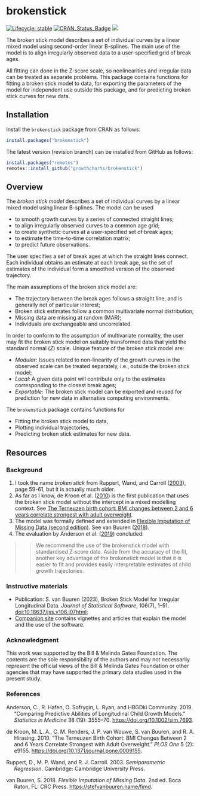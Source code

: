
<!-- README.md is generated from README.Rmd. Please edit that file -->

# brokenstick

<!-- badges: start -->

[![Lifecycle:
stable](https://img.shields.io/badge/lifecycle-stable-brightgreen.svg)](https://lifecycle.r-lib.org/articles/stages.html#stable)
[![CRAN_Status_Badge](https://www.r-pkg.org/badges/version/brokenstick)](https://cran.r-project.org/package=brokenstick)
[![](https://img.shields.io/badge/github%20version-2.5.0-orange.svg)](https://growthcharts.org/brokenstick/)

<!-- badges: end -->

The broken stick model describes a set of individual curves by a linear
mixed model using second-order linear B-splines. The main use of the
model is to align irregularly observed data to a user-specified grid of
break ages.

All fitting can done in the Z-score scale, so nonlinearities and
irregular data can be treated as separate problems. This package
contains functions for fitting a broken stick model to data, for
exporting the parameters of the model for independent use outside this
package, and for predicting broken stick curves for new data.

## Installation

Install the `brokenstick` package from CRAN as follows:

``` r
install.packages("brokenstick")
```

The latest version (revision branch) can be installed from GitHub as
follows:

``` r
install.packages("remotes")
remotes::install_github("growthcharts/brokenstick")
```

## Overview

The *broken stick model* describes a set of individual curves by a
linear mixed model using linear B-splines. The model can be used

- to smooth growth curves by a series of connected straight lines;
- to align irregularly observed curves to a common age grid;
- to create synthetic curves at a user-specified set of break ages;
- to estimate the time-to-time correlation matrix;
- to predict future observations.

The user specifies a set of break ages at which the straight lines
connect. Each individual obtains an estimate at each break age, so the
set of estimates of the individual form a smoothed version of the
observed trajectory.

The main assumptions of the broken stick model are:

- The trajectory between the break ages follows a straight line, and is
  generally not of particular interest;
- Broken stick estimates follow a common multivariate normal
  distribution;
- Missing data are missing at random (MAR);
- Individuals are exchangeable and uncorrelated.

In order to conform to the assumption of multivariate normality, the
user may fit the broken stick model on suitably transformed data that
yield the standard normal ($Z$) scale. Unique feature of the broken
stick model are:

- *Modular*: Issues related to non-linearity of the growth curves in the
  observed scale can be treated separately, i.e., outside the broken
  stick model;
- *Local*: A given data point will contribute only to the estimates
  corresponding to the closest break ages;
- *Exportable*: The broken stick model can be exported and reused for
  prediction for new data in alternative computing environments.

The `brokenstick` package contains functions for

- Fitting the broken stick model to data,
- Plotting individual trajectories,
- Predicting broken stick estimates for new data.

## Resources

### Background

1.  I took the name *broken stick* from Ruppert, Wand, and Carroll
    ([2003](#ref-ruppert2003)), page 59-61, but it is actually much
    older.
2.  As far as I know, de Kroon et al. ([2010](#ref-dekroon2010)) is the
    first publication that uses the broken stick model without the
    intercept in a mixed modelling context. See [The Terneuzen birth
    cohort: BMI changes between 2 and 6 years correlate strongest with
    adult
    overweight](https://stefvanbuuren.name/publications/2010%20TBC%20Overweight%20-%20PLoS%20ONE.pdf).
3.  The model was formally defined and extended in [Flexible Imputation
    of Missing Data (second
    edition)](https://stefvanbuuren.name/fimd/sec-rastering.html#sec:brokenstick).
    See van Buuren ([2018](#ref-vanbuuren2018)).
4.  The evaluation by Anderson et al. ([2019](#ref-anderson2019))
    concluded:

> > We recommend the use of the brokenstick model with standardised
> > Z‐score data. Aside from the accuracy of the fit, another key
> > advantage of the brokenstick model is that it is easier to fit and
> > provides easily interpretable estimates of child growth
> > trajectories.

### Instructive materials

- Publication: S. van Buuren (2023), Broken Stick Model for Irregular
  Longitudinal Data. *Journal of Statistical Software*, 106(7), 1–51.
  [doi:10.18637/jss.v106.i07](https://doi.org/10.18637/jss.v106.i07)[html](https://growthcharts.org/brokenstick/articles/manual/manual.html);
- [Companion site](https://growthcharts.org/brokenstick/) contains
  vignettes and articles that explain the model and the use of the
  software.

### Acknowledgment

This work was supported by the Bill & Melinda Gates Foundation. The
contents are the sole responsibility of the authors and may not
necessarily represent the official views of the Bill & Melinda Gates
Foundation or other agencies that may have supported the primary data
studies used in the present study.

### References

<div id="refs" class="references csl-bib-body hanging-indent">

<div id="ref-anderson2019" class="csl-entry">

Anderson, C., R. Hafen, O. Sofrygin, L. Ryan, and HBGDki Community.
2019. “Comparing Predictive Abilities of Longitudinal Child Growth
Models.” *Statistics in Medicine* 38 (19): 3555–70.
<https://doi.org/10.1002/sim.7693>.

</div>

<div id="ref-dekroon2010" class="csl-entry">

de Kroon, M. L. A., C. M. Renders, J. P. van Wouwe, S. van Buuren, and
R. A. Hirasing. 2010. “The Terneuzen Birth Cohort: BMI Changes Between 2
and 6 Years Correlate Strongest with Adult Overweight.” *PLOS One* 5
(2): e9155. <https://doi.org/10.1371/journal.pone.0009155>.

</div>

<div id="ref-ruppert2003" class="csl-entry">

Ruppert, D., M. P. Wand, and R. J. Carroll. 2003. *Semiparametric
Regression*. Cambridge: Cambridge University Press.

</div>

<div id="ref-vanbuuren2018" class="csl-entry">

van Buuren, S. 2018. *Flexible Imputation of Missing Data*. 2nd ed. Boca
Raton, FL: CRC Press. <https://stefvanbuuren.name/fimd>.

</div>

</div>
